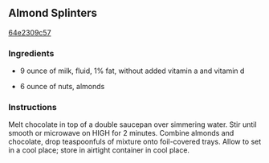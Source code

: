 ## Almond Splinters

[64e2309c57](http://www.foodgeeks.com/recipes/1317)

### Ingredients

 - 9 ounce of milk, fluid, 1% fat, without added vitamin a and vitamin d

 - 6 ounce of nuts, almonds

### Instructions

Melt chocolate in top of a double saucepan over simmering water. Stir until smooth or microwave on HIGH for 2 minutes. Combine almonds and chocolate, drop teaspoonfuls of mixture onto foil-covered trays. Allow to set in a cool place; store in airtight container in cool place.